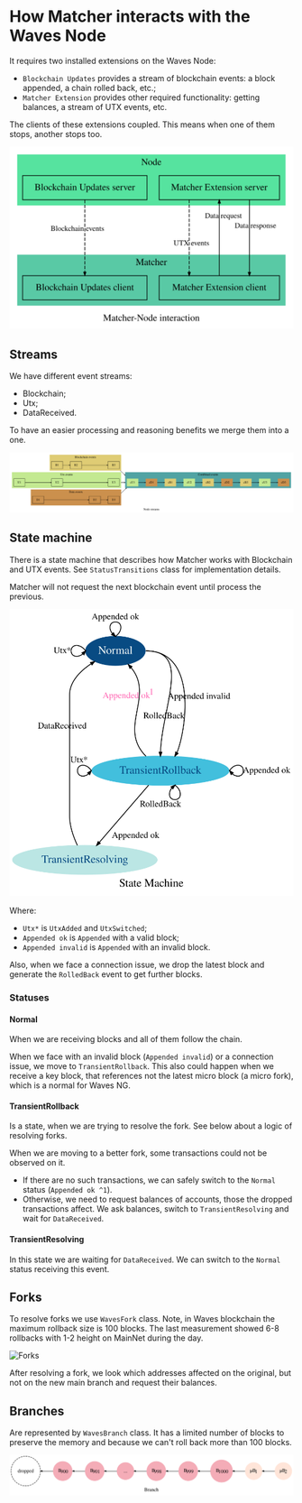 # How Matcher interacts with the Waves Node

It requires two installed extensions on the Waves Node:
* `Blockchain Updates` provides a stream of blockchain events: a block appended, a chain rolled back, etc.;
* `Matcher Extension` provides other required functionality: getting balances, a stream of UTX events, etc.

The clients of these extensions coupled. This means when one of them stops, another stops too.

![Matcher-Node interaction](./images/wni-ext.svg)

## Streams

We have different event streams: 
* Blockchain;
* Utx;
* DataReceived.

To have an easier processing and reasoning benefits we merge them into a one.

![Mering streams](./images/wni-streams.svg)

## State machine

There is a state machine that describes how Matcher works with Blockchain and UTX events.
See `StatusTransitions` class for implementation details.

Matcher will not request the next blockchain event until process the previous.

![State machine](./images/wni-state-machine.svg)

Where:
* `Utx*` is `UtxAdded` and `UtxSwitched`;
* `Appended ok` is `Appended` with a valid block;
* `Appended invalid` is `Appended` with an invalid block.

Also, when we face a connection issue, we drop the latest block and generate the `RolledBack` event to get further blocks.

### Statuses

#### Normal

When we are receiving blocks and all of them follow the chain. 

When we face with an invalid block (`Appended invalid`) or a connection issue, we move to `TransientRollback`. 
This also could happen when we receive a key block, that references not the latest micro block (a micro fork), which is a normal for Waves NG. 

#### TransientRollback

Is a state, when we are trying to resolve the fork. See below about a logic of resolving forks.

When we are moving to a better fork, some transactions could not be observed on it. 
* If there are no such transactions, we can safely switch to the `Normal` status (`Appended ok ^1`).
* Otherwise, we need to request balances of accounts, those the dropped transactions affect. 
    We ask balances, switch to `TransientResolving` and wait for `DataReceived`.

#### TransientResolving

In this state we are waiting for `DataReceived`. We can switch to the `Normal` status receiving this event.

## Forks

To resolve forks we use `WavesFork` class. Note, in Waves blockchain the maximum rollback size is 100 blocks.
The last measurement showed 6-8 rollbacks with 1-2 height on MainNet during the day.

![Forks](./images/wni-forks.svg)

After resolving a fork, we look which addresses affected on the original, but not on the new main branch and
request their balances.

## Branches

Are represented by `WavesBranch` class. It has a limited number of blocks to preserve the memory and 
because we can't roll back more than 100 blocks.

![Branch](./images/wni-branch.svg)

